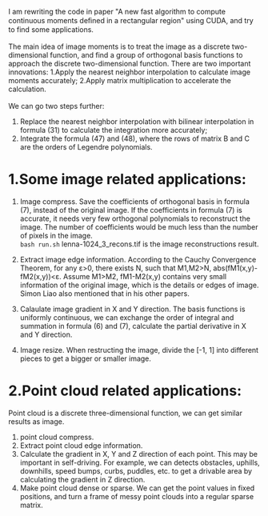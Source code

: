 I am rewriting the code in paper "A new fast algorithm to compute continuous moments deﬁned in a rectangular region" using CUDA, and try to find some applications.<br>  
The main idea of image moments is to treat the image as a discrete two-dimensional function, and find a group of orthogonal basis functions to approach the discrete two-dimensional function. There are two important innovations: 1.Apply the nearest neighbor interpolation to calculate image moments accurately;   2.Apply matrix multiplication to accelerate the calculation.<br>  
We can go two steps further:
1. Replace the nearest neighbor interpolation with bilinear interpolation in formula (31) to calculate the integration more accurately;<br> 
2. Integrate the formula (47) and (48), where the rows of matrix B and C are the orders of Legendre polynomials. 

# 1.Some image related applications:
1. Image compress. Save the coefficients of orthogonal basis in formula (7), instead of the original image. If the coefficients in formula (7) is accurate, it needs very few orthogonal polynomials to reconstruct the image. The number of coefficients would be much less than the number of pixels in the image.<br>
`bash run.sh`
lenna-1024_3_recons.tif is the image reconstructions result.<br>

2. Extract image edge information. According to the Cauchy Convergence Theorem, for any ε>0, there exists N, such that M1,M2>N, abs(fM1(x,y)-fM2(x,y))<ε. Assume M1>M2, fM1-M2(x,y) contains very small information of the original image, which is the details or edges of image. Simon Liao also mentioned that in his other papers.<br>
3. Calaulate image gradient in X and Y direction. The basis functions is uniformly continuous, we can exchange the order of integral and summation in formula (6) and (7), calculate the partial derivative in X and Y direction.<br>
4. Image resize. When restructing the image, divide the [-1, 1] into different pieces to get a bigger or smaller image.<br>  

# 2.Point cloud related applications:
Point cloud is a discrete three-dimensional function, we can get similar results as image.<br> 
1. point cloud compress.<br>
2. Extract point cloud edge information.<br>
3. Calculate the gradient in X, Y and Z direction of each point. This may be important in self-driving. For example, we can detects obstacles, uphills, downhills, speed bumps, curbs, puddles, etc. to get a drivable area by calculating the gradient in Z direction.<br>
4. Make point cloud dense or sparse. We can get the point values in fixed positions, and turn a frame of messy point clouds into a regular sparse matrix.<br>  
